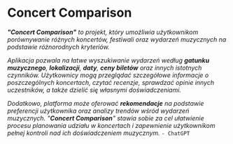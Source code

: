 # Concert Comparison
***"Concert Comparison"** to projekt, który umożliwia użytkownikom porównywanie różnych koncertów, festiwali oraz wydarzeń muzycznych na podstawie różnorodnych kryteriów.*

*Aplikacja pozwala na łatwe wyszukiwanie wydarzeń według **gatunku muzycznego**, **lokalizacji**, **daty**, **ceny biletów** oraz innych istotnych czynników. Użytkownicy mogą przeglądać szczegółowe informacje o poszczególnych koncertach, czytać recenzje, sprawdzać opinie innych uczestników, a także dzielić się własnymi doświadczeniami.* 

*Dodatkowo, platforma może oferować **rekomendacje** na podstawie preferencji użytkownika oraz analizy trendów wśród wydarzeń muzycznych. "**Concert Comparison**" stawia sobie za cel ułatwienie procesu planowania udziału w koncertach i zapewnienie użytkownikom pełnej kontroli nad ich doświadczeniem muzycznym.* 
`- ChatGPT`

